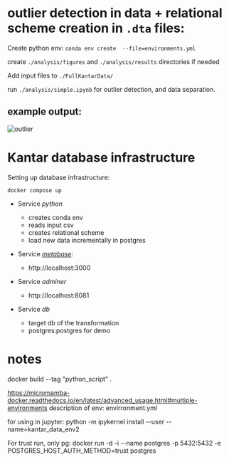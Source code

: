 # outlier detection in data + relational scheme creation in ```.dta``` files:
Create python env:
```conda env create  --file=environments.yml```

create ```./analysis/figures``` and ```./analysis/results``` directories if needed

Add input files to ```./FullKantarData/``` 

run ```./analysis/simple.ipynb``` for outlier detection, and data separation.

## example output:
![outlier](./analysis/figures/example_od_output.png)

# Kantar database infrastructure 

Setting up database infrastructure:

```docker compose up```


- Service *python* 
  - creates conda env
  - reads input csv
  - creates relational scheme
  - load new data incrementally in postgres

- Service *[metabase](https://www.metabase.com)*: 
   
  - http://localhost:3000
- Service *adminer*
  - http://localhost:8081
- Service *db* 
  - target db of the transformation
  - postgres:postgres for demo


# notes
 

docker build --tag "python_script" .

https://micromamba-docker.readthedocs.io/en/latest/advanced_usage.html#multiple-environments
description of env: 
envirronment.yml

for using in jupyter:
python -m ipykernel install --user --name=kantar_data_env2

For trust run, only  pg:
docker run -d -i --name postgres -p 5432:5432 -e POSTGRES_HOST_AUTH_METHOD=trust postgres

